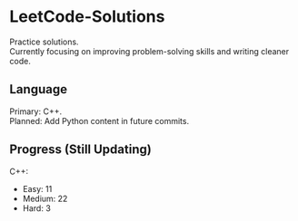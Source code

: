 # LeetCode-Solutions
Practice solutions.<br>
Currently focusing on improving problem-solving skills and writing cleaner code.

## Language
Primary: C++.<br>
Planned: Add Python content in future commits.

## Progress (Still Updating)
C++:<br>
 - Easy: 11<br>
 - Medium: 22<br>
 - Hard: 3<br>
